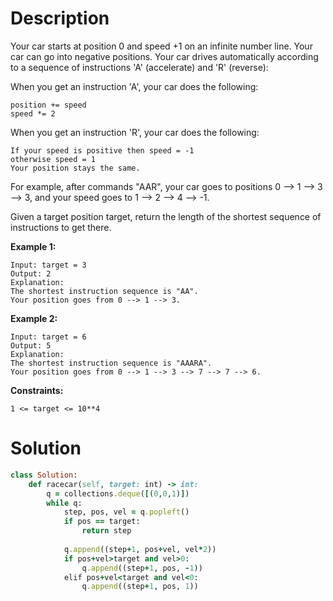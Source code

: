 # Description
Your car starts at position 0 and speed +1 on an infinite number line. Your car can go into negative positions. Your car drives automatically according to a sequence of instructions 'A' (accelerate) and 'R' (reverse):

When you get an instruction 'A', your car does the following:
```
position += speed
speed *= 2
```
When you get an instruction 'R', your car does the following:
```
If your speed is positive then speed = -1
otherwise speed = 1
Your position stays the same.
```

For example, after commands "AAR", your car goes to positions 0 --> 1 --> 3 --> 3, and your speed goes to 1 --> 2 --> 4 --> -1.

Given a target position target, return the length of the shortest sequence of instructions to get there.


**Example 1:**
```
Input: target = 3
Output: 2
Explanation: 
The shortest instruction sequence is "AA".
Your position goes from 0 --> 1 --> 3.
```
**Example 2:**
```
Input: target = 6
Output: 5
Explanation: 
The shortest instruction sequence is "AAARA".
Your position goes from 0 --> 1 --> 3 --> 7 --> 7 --> 6.
```
**Constraints:**
```
1 <= target <= 10**4
```

# Solution
```ruby
class Solution:
    def racecar(self, target: int) -> int: 
        q = collections.deque([(0,0,1)])
        while q:
            step, pos, vel = q.popleft()
            if pos == target:
                return step
            
            q.append((step+1, pos+vel, vel*2))
            if pos+vel>target and vel>0: 
                q.append((step+1, pos, -1))
            elif pos+vel<target and vel<0:
                q.append((step+1, pos, 1))
```
